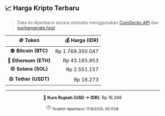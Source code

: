 

<!-- HARGA_KRIPTO -->
## 📈 Harga Kripto Terbaru

> Data ini diperbarui secara otomatis menggunakan [CoinGecko API](https://www.coingecko.com/) dan [exchangerate.host](https://exchangerate.host/)

<div align="center">

| 🪙 Token | 💰 Harga (IDR) |
|:------:|---------------:|
| 🟠 **Bitcoin (BTC)**   | Rp 1.769.350.047 |
| 🔵 **Ethereum (ETH)**  | Rp 43.165.953 |
| 🟣 **Solana (SOL)**    | Rp 2.551.157 |
| 🟢 **Tether (USDT)**   | Rp 16.273 |

---

💱 **Kurs Rupiah (USD → IDR)**: Rp 16.268

🕒 <sub>Terakhir diperbarui: 17/6/2025, 05.17.08</sub>

</div>
<!-- /HARGA_KRIPTO -->